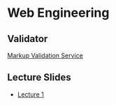 # Web Engineering

## Validator
[Markup Validation Service](http://validator.w3.org)

## Lecture Slides
* [Lecture 1](https://ribeaud.github.io/WebEngineering/lectures/1)

